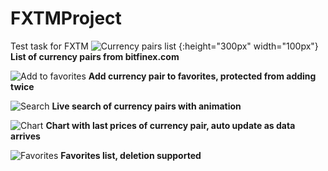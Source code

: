 # FXTMProject
Test task for FXTM
![Currency pairs list](https://github.com/1rusl1/FXTMProject/blob/master/Screeshots/list%20of%20currency%20pairs.png) {:height="300px" width="100px"}
**List of currency pairs from bitfinex.com**

![Add to favorites](https://github.com/1rusl1/FXTMProject/blob/master/Screeshots/add%20to%20favorites.png)
**Add currency pair to favorites, protected from adding twice**

![Search](https://github.com/1rusl1/FXTMProject/blob/master/Screeshots/search.png)
**Live search of currency pairs with animation**

![Chart](https://github.com/1rusl1/FXTMProject/blob/master/Screeshots/chart.png)
**Chart with last prices of currency pair, auto update as data arrives**

![Favorites](https://github.com/1rusl1/FXTMProject/blob/master/Screeshots/add%20to%20favorites.png)
**Favorites list, deletion supported**

